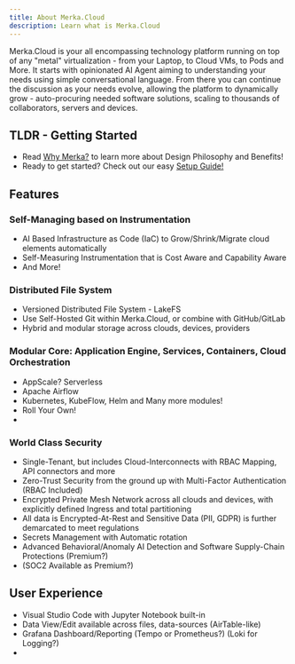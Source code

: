 ```yaml
---
title: About Merka.Cloud
description: Learn what is Merka.Cloud
---
```


Merka.Cloud is your all encompassing technology platform running on top of any "metal" virtualization - from your Laptop, to Cloud VMs, to Pods and More. It starts with opinionated AI Agent aiming to understanding your needs using simple conversational language. From there you can continue the discussion as your needs evolve, allowing the platform to dynamically grow - auto-procuring needed software solutions, scaling to thousands of collaborators, servers and devices.

## TLDR - Getting Started

- Read [Why Merka?](/guides/why_merka) to learn more about Design Philosophy and Benefits!
- Ready to get started? Check out our easy [Setup Guide!](/guides/setup)

## Features

### Self-Managing based on Instrumentation

- AI Based Infrastructure as Code (IaC) to Grow/Shrink/Migrate cloud elements automatically
- Self-Measuring Instrumentation that is Cost Aware and Capability Aware
- And More!

### Distributed File System

- Versioned Distributed File System - LakeFS
- Use Self-Hosted Git within Merka.Cloud, or combine with GitHub/GitLab 
- Hybrid and modular storage across clouds, devices, providers

### Modular Core: Application Engine, Services, Containers, Cloud Orchestration

- AppScale? Serverless
- Apache Airflow
- Kubernetes, KubeFlow, Helm and Many more modules!
- Roll Your Own!
- 

### World Class Security

- Single-Tenant, but includes Cloud-Interconnects with RBAC Mapping, API connectors and more
- Zero-Trust Security from the ground up with Multi-Factor Authentication (RBAC Included)
- Encrypted Private Mesh Network across all clouds and devices, with explicitly defined Ingress and total partitioning
- All data is Encrypted-At-Rest and Sensitive Data (PII, GDPR) is further demarcated to meet regulations 
- Secrets Management with Automatic rotation
- Advanced Behavioral/Anomaly AI Detection and Software Supply-Chain Protections (Premium?)
- (SOC2 Available as Premium?)

## User Experience

- Visual Studio Code with Jupyter Notebook built-in
- Data View/Edit available across files, data-sources (AirTable-like)
- Grafana Dashboard/Reporting (Tempo or Prometheus?) (Loki for Logging?)
- 
